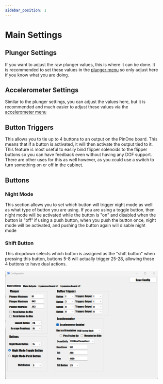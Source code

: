```yaml
---
sidebar_position: 1
---
```


# Main Settings

## Plunger Settings

If you want to adjust the raw plunger values, this is where it can be done. It is recommended to set these values in the [plunger menu](../plunger) so only adjust here if you know what you are doing.

## Accelerometer Settings

Similar to the plunger settings, you can adjust the values here, but it is recommended and much easier to adjust these values via the [accelerometer menu](../accelerometer)

## Button Triggers

This allows you to tie up to 4 buttons to an output on the PinOne board. This means that if a button is activated, it will then activate the output tied to it. This feature is most useful to easily bind flipper solenoids to the flipper buttons so you can have feedback even without having any DOF support. There are other uses for this as well however, as you could use a switch to turn something on or off in the cabinet.

## Buttons

### Night Mode

This section allows you to set which button will trigger night mode as well as what type of button you are using. If you are using a toggle button, then night mode will be activated while the button is "on" and disabled when the button is "off" if using a push button, when you push the button once, night mode will be activated, and pushing the button again will disable night mode

### Shift Button

This dropdown selects which button is assigned as the "shift button" when pressing this button, buttons 5-8 will actually trigger 25-28, allowing those 4 buttons to have dual actions.

![image](./img/settingsMain.png)